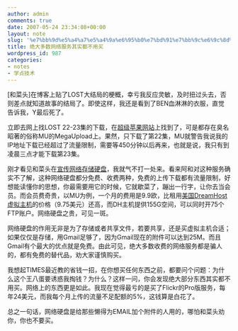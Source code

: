 ```yaml
---
author: admin
comments: true
date: 2007-05-24 23:34:08+00:00
layout: note
slug: '%e7%bb%9d%e5%a4%a7%e5%a4%9a%e6%95%b0%e7%bd%91%e7%bb%9c%e6%9c%8d%e5%8a%a1%e5%85%b6%e5%ae%9e%e9%83%bd%e4%b8%8d%e7%94%a8%e4%b9%b0'
title: 绝大多数网络服务其实都不用买
wordpress_id: 987
categories:
- notes
- 学点技术
---
```


[和菜头]在博客上贴了LOST大结局的梗概，幸亏我反应灵敏，及时扭过头去，否则差点就知道故事的结局了。即使这样，我还是看到了BEN血淋淋的衣服，直觉告诉我，Y最后死了。

立即去网上找LOST 22-23集的下载，在[超级苹果网站](http://powerapple.com/modules.php?name=forum&file=viewtopic&forum=10&topic=39679)上找到了，可是都存在臭名昭著的俗称MU的MegaUpload上。果然，只下载了第22集，MU就警告我说我的IP地址下载已经超过了流量限制，需要等450分钟以后再来，也就是说，我只有到凌晨三点才能下载第23集。

刚才看见和菜头在[宣传网络存储硬盘](http://www.caobian.info/?p=2194)，我就气不打一处来。看来阿和对这种服务确实不了解，这种网络硬盘都分免费、收费两种，免费的上传下载都有流量限制，好想能读懂你的思想，你最需要用它的时候，它就歇菜了，蹦出一行字，让你去当会员。而会员费奇贵，以MU为例，一个月的费用是9.9欧，比租用[美国DreamHost虚拟主机](http://www.dreamhost.com/hosting.html)的价格（9.75美元）还高，而DH主机提供155G空间，可以同时开75个FTP账户。网络硬盘之贵，可见一斑。

网络硬盘的作用无非是为了存储或者共享文件，若要共享，还是买虚拟主机合适；如果仅仅是存储，用Gmail足够了，因为Gmail现在的附件可以达到25M。而且Gmail有个最大的优点就是免费。由此可见，绝大多数收费的网络服务都是骗人的，都有免费的替代品，劝大家谨慎购买。

我想起TIMES最近教的省钱一招，在你想买任何东西之前，都要问个问题：为什么这个王八蛋要诱惑我掏钱？为什么？这样一问，你会发现绝大部分东西其实都不用买。网络上的东西更是如此。我现在觉得最亏的是买了Flickr的Pro版服务，每年24美元，而我每个月上传的流量不足配额的5%，这钱算是白花了。

总之一句话，网络硬盘是给那些懒得为EMAIL加个附件的人用的，哪怕和菜头劝你，你也不要买。
